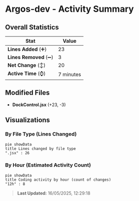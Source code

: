 # Argos-dev - Activity Summary 

## Overall Statistics

| Stat                   | Value                                                             |
| ---------------------- | ----------------------------------------------------------------- |
| **Lines Added** (➕)   | 23                                          |
| **Lines Removed** (➖) | 3                                        |
| **Net Change** (↕)    | 20                |
| **Active Time** (⌚)   | 7 minutes |


## Modified Files
- **DockControl.jsx** (+23, -3)

## Visualizations

### By File Type (Lines Changed)

```mermaid
pie showData
title Lines changed by file type
".jsx" : 26
```

### By Hour (Estimated Activity Count)

```mermaid
pie showData
title Coding activity by hour (count of changes)
"12h" : 8
```


> **Last Updated:** 16/05/2025, 12:29:18